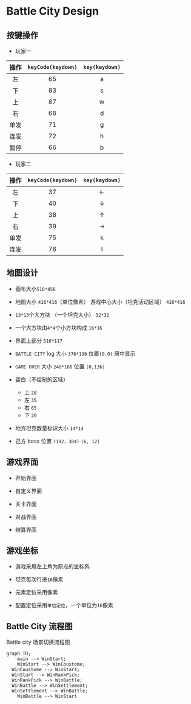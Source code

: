 # Battle City Design

## 按键操作

- 玩家一

| 操作 | `keyCode(keydown)` | `key(keydown)` |
| :--: | :----------------: | :------------: |
|  左  |         65         |       a        |
|  下  |         83         |       s        |
|  上  |         87         |       w        |
|  右  |         68         |       d        |
| 单发 |         71         |       g        |
| 连发 |         72         |       h        |
| 暂停 |         66         |       b        |

- 玩家二

| 操作 | `keyCode(keydown)` | `key(keydown)` |
| :--: | :----------------: | :------------: |
|  左  |         37         |       ←        |
|  下  |         40         |       ↓        |
|  上  |         38         |       ↑        |
|  右  |         39         |       →        |
| 单发 |         75         |       k        |
| 连发 |         76         |       l        |

## 地图设计

- 画布大小`516*456`
- 地图大小 `416*416`（单位像素） 游戏中心大小（坦克活动区域） `416*416`
- `13*13`个大方块 （一个坦克大小） `32*32`
- 一个大方块由`4*4`个小方块构成 `16*16`
- 界面上部分 `516*117`
- `BATTLE CITY` log 大小 `376*136` 位置`(0,0)` 居中显示
- `GAME OVER` 大小 `248*160` 位置 `(0,136)`
- 留白（不绘制的区域）

  - 上 `20`
  - 左 `35`
  - 右 `65`
  - 下 `20`
- 地方坦克数量标识大小 `14*14`
- 己方 boss 位置 `(192，384)` `(6, 12)`

## 游戏界面

- 开始界面

- 自定义界面

- 关卡界面

- 对战界面

- 结算界面

## 游戏坐标

- 游戏采用左上角为原点的坐标系

- 坦克每次行进`16`像素

- 元素定位采用像素

- 配置定位采用`单位定位`，一个单位为`16`像素

## Battle City 流程图

Battle city 场景切换流程图

```mermaid
graph TD;
	main --> WinStart;
	WinStart --> WinCoustome;
  WinCoustome --> WinStart;
  WinStart --> WinRankPick;
  WinRankPick --> WinBattle;
  WinBattle --> WinSettlement;
  WinSettlement --> WinBattle;
	WinBattle --> WinStart
```

